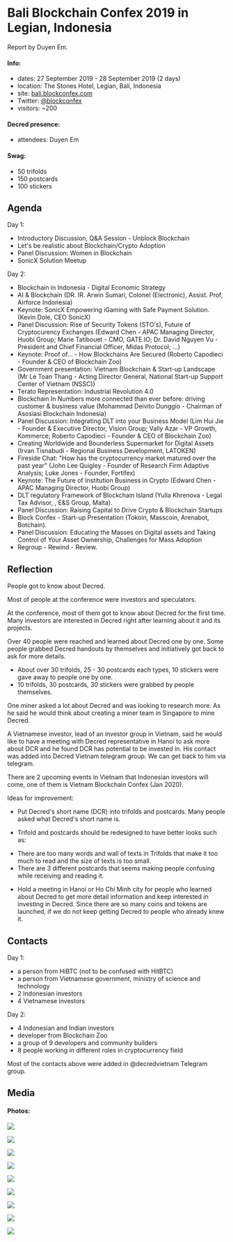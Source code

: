 # Bali Blockchain Confex 2019 in Legian, Indonesia

Report by Duyen Em.

#### Info:

* dates: 27 September 2019 - 28 September 2019 (2 days)
* location: The Stones Hotel, Legian, Bali, Indonesia
* site: [bali.blockconfex.com](https://bali.blockconfex.com/)
* Twitter: [@blockconfex](https://twitter.com/blockconfex)
* visitors: ~200

#### Decred presence:

* attendees: Duyen Em

#### Swag:

* 50 trifolds
* 150 postcards
* 100 stickers

## Agenda

Day 1:

* Introductory Discussion, Q&A Session - Unblock Blockchain
* Let's be realistic about Blockchain/Crypto Adoption
* Panel Discussion: Women in Blockchain
* SonicX Solution Meetup

Day 2:

* Blockchain in Indonesia - Digital Economic Strategy
* AI & Blockchain (DR. IR. Arwin Sumari, Colonel (Electronic), Assist. Prof, Airforce Indonesia)
* Keynote: SonicX Empowering iGaming with Safe Payment Solution. (Kevin Dole, CEO SonicX)
* Panel Discussion: Rise of Security Tokens (STO's), Future of Cryptocurency Exchanges (Edward Chen - APAC Managing Director, Huobi Group; Marie Tatibouet - CMO, GATE.IO; Dr. David Nguyen Vu - President and Chief Financial Officer, Midas Protocol; ...)
* Keynote: Proof of... - How Blockchains Are Secured (Roberto Capodieci - Founder & CEO of Blockchain Zoo)
* Government presentation: Vietnam Blockchain & Start-up Landscape (Mr Le Toan Thang - Acting Director General, National Start-up Support Center of Vietnam (NSSC))
* Terato Representation: Industrial Revolution 4.0
* Blockchain In Numbers more connected than ever before: driving customer & business value (Mohammad Deivito Dunggio - Chairman of Asosiasi Blockchain Indonesia)
* Panel Discussion: Integrating DLT into your Business Model (Lim Hui Jie - Founder & Executive Director, Vision Group; Vally Azar - VP Growth, Kommerce; Roberto Capodieci - Founder & CEO of Blockchain Zoo)
* Creating Worldwide and Bounderless Supermarket for Digital Assets (Irvan Tisnabudi - Regional Business Development, LATOKEN)
* Fireside Chat: "How has the cryptocurrency market matured over the past year" (John Lee Quigley - Founder of Research Firm Adaptive Analysis; Luke Jones - Founder, Fortifex)
* Keynote: The Future of Institution Business in Crypto (Edward Chen - APAC Managing Director, Huobi Group)
* DLT regulatory Framework of Blockchain Island (Yulla Khrenova - Legal Tax Advisor, , E&S Group, Malta).
* Panel Discussion: Raising Capital to Drive Crypto & Blockchain Startups
* Block Confex - Start-up Presentation (Tokoin, Masscoin, Arenabot, Botchain).
* Panel Discussion: Educating the Masses on Digital assets and Taking Control of Your Asset Ownership, Challenges for Mass Adoption
* Regroup - Rewind - Review.

## Reflection

People got to know about Decred.

Most of people at the conference were investors and speculators.

At the conference, most of them got to know about Decred for the first time. Many investors are interested in Decred right after learning about it and its projects.

Over 40 people were reached and learned about Decred one by one. Some people grabbed Decred handouts by themselves and initiatively got back to ask for more details. 

* About over 30 trifolds, 25 - 30 postcards each types, 10 stickers were gave away to people one by one.
* 10 trifolds, 30 postcards, 30 stickers were grabbed by people themselves.

One miner asked a lot about Decred and was looking to research more. As he said he would think about creating a miner team in Singapore to mine Decred. 

A Vietnamese investor, lead of an investor group in Vietnam, said he would like to have a meeting with Decred representative in Hanoi to ask more about DCR and he found DCR has potential to be invested in. His contact was added into Decred Vietnam telegram group. We can get back to him via telegram. 

There are 2 upcoming events in Vietnam that Indonesian investors will come, one of them is Vietnam Blockchain Confex (Jan 2020).

Ideas for improvement:

- Put Decred's short name (DCR) into trifolds and postcards. Many people asked what Decred's short name is.

- Trifold and postcards should be redesigned to have better looks such as:

* There are too many words and wall of texts in Trifolds that make it too much to read and the size of texts is too small. 
* There are 3 different postcards that seems making people confusing while receiving and reading it.

- Hold a meeting in Hanoi or Ho Chi Minh city for people who learned about Decred to get more detail information and keep interested in investing in Decred. Since there are so many coins and tokens are launched, if we do not keep getting Decred to people who  already knew it.

## Contacts

Day 1:

* a person from HiBTC (not to be confused with HitBTC)
* a person from Vietnamese government, ministry of science and technology
* 2 Indonesian investors
* 4 Vietnamese investors

Day 2:

* 4 Indonesian and Indian investors
* developer from Blockchain Zoo
* a group of 9 developers and community builders
* 8 people working in different roles in cryptocurrency field

Most of the contacts above were added in @decredvietnam Telegram group.

## Media

#### Photos:

![](https://user-images.githubusercontent.com/46216385/66362221-0dff6980-e9ac-11e9-805f-bdbe64238d1b.jpeg)

![](https://user-images.githubusercontent.com/46216385/66362219-0d66d300-e9ac-11e9-9af6-7cc9fcbd30de.jpg)

![](https://user-images.githubusercontent.com/46216385/66363676-405f9580-e9b1-11e9-897b-ee9d1f1abebe.jpeg)

![](https://user-images.githubusercontent.com/46216385/66362214-0b9d0f80-e9ac-11e9-9263-d85533b6cca9.jpg)

![](https://user-images.githubusercontent.com/46216385/66362215-0c35a600-e9ac-11e9-95fc-9f0ad55230e7.jpg)

![](https://user-images.githubusercontent.com/46216385/66362216-0c35a600-e9ac-11e9-918c-31ee9c80f755.jpg)

![](https://user-images.githubusercontent.com/46216385/66362217-0cce3c80-e9ac-11e9-9b4b-dbefa5127ecc.jpg)

![](https://user-images.githubusercontent.com/46216385/66362218-0cce3c80-e9ac-11e9-9af6-89cbd98102ea.jpg)

![](https://user-images.githubusercontent.com/46216385/66362220-0d66d300-e9ac-11e9-967c-b8991373b9a3.jpg)
